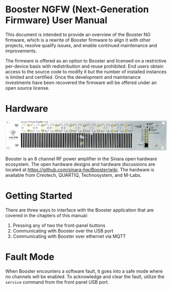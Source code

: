 # Booster NGFW (Next-Generation Firmware) User Manual

This document is intended to provide an overview of the Booster NG firmware, which is a rewrite of
Booster firmware to align it with other projects, resolve qualify issues, and enable continued
maintenance and improvements.

The firmware is offered as an option to Booster and licensed on a restrictive
per-device basis with redistribution and reuse prohibited. End users obtain
access to the source code to modify it but the number of installed instances is
limited and certified. Once the development and maintenance investments have
been recovered the firmware will be offered under an open source license.

# Hardware

![Booster Creotech Front Panel](assets/booster-creotech-v1.3.jpg)

Booster is an 8 channel RF power amplifier in the Sinara open hardware ecosystem.
The open hardware designs and hardware discussions are located at
https://github.com/sinara-hw/Booster/wiki.
The hardware is available from Creotech, QUARTIQ, Technosystem, and M-Labs.

# Getting Started

There are three ways to interface with the Booster application that are covered in the chapters of
this manual:
1. Pressing any of two the front-panel buttons
1. Communicating with Booster over the USB port
1. Communicating with Booster over ethernet via MQTT

# Fault Mode

When Booster encounters a software fault, it goes into a safe mode where no channels will be
enabled. To acknowledge and clear the fault, utilize the `service` command from the front panel USB
port.
